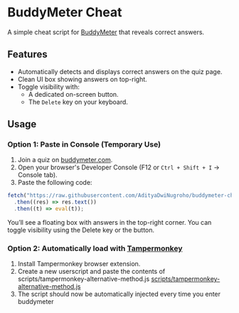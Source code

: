# BuddyMeter Cheat

A simple cheat script for [BuddyMeter](https://buddymeter.com/) that reveals correct answers.

## Features

- Automatically detects and displays correct answers on the quiz page.
- Clean UI box showing answers on top-right.
- Toggle visibility with:
  - A dedicated on-screen button.
  - The `Delete` key on your keyboard.

## Usage

### Option 1: Paste in Console (Temporary Use)

1. Join a quiz on [buddymeter.com](https://buddymeter.com/).
2. Open your browser's Developer Console (F12 or `Ctrl + Shift + I` → Console tab).
3. Paste the following code:

```js
fetch("https://raw.githubusercontent.com/AdityaDwiNugroho/buddymeter-cheat/main/dist/bundle.js")
  .then((res) => res.text())
  .then((t) => eval(t));
```
You’ll see a floating box with answers in the top-right corner. You can toggle visibility using the Delete key or the button.

### Option 2: Automatically load with [Tampermonkey](https://tampermonkey.net/)
1. Install Tampermonkey browser extension.
2. Create a new userscript and paste the contents of scripts/tampermonkey-alternative-method.js [scripts/tampermonkey-alternative-method.js](https://github.com/AdityaDwiNugroho/buddymeter-cheat/scripts/tampermonkey-alternative-method.js)
3. The script should now be automatically injected every time you enter buddymeter
